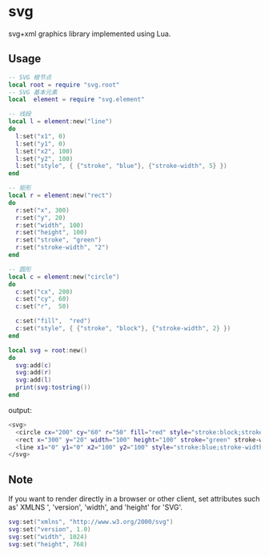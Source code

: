 # svg
svg+xml graphics library implemented using Lua.

## Usage

```lua
-- SVG 根节点
local root = require "svg.root"
-- SVG 基本元素
local  element = require "svg.element"

-- 线段
local l = element:new("line")
do
  l:set("x1", 0)
  l:set("y1", 0)
  l:set("x2", 100)
  l:set("y2", 100)
  l:set("style", { {"stroke", "blue"}, {"stroke-width", 5} })
end

-- 矩形
local r = element:new("rect")
do
  r:set("x", 300)
  r:set("y", 20)
  r:set("width", 100)
  r:set("height", 100)
  r:set("stroke", "green")
  r:set("stroke-width", "2")
end

-- 圆形
local c = element:new("circle")
do
  c:set("cx", 200)
  c:set("cy", 60)
  c:set("r",  50)

  c:set("fill",  "red")
  c:set("style", { {"stroke", "block"}, {"stroke-width", 2} })
end

local svg = root:new()
do
  svg:add(c)
  svg:add(r)
  svg:add(l)
  print(svg:tostring())
end
```

output:

```bash
<svg>
  <circle cx="200" cy="60" r="50" fill="red" style="stroke:block;stroke-width:2" />
  <rect x="300" y="20" width="100" height="100" stroke="green" stroke-width="2" />
  <line x1="0" y1="0" x2="100" y2="100" style="stroke:blue;stroke-width:5" />
</svg>
```

## Note

  If you want to render directly in a browser or other client, set attributes such as' XMLNS ', 'version', 'width', and 'height' for 'SVG'.
  
```lua
svg:set("xmlns", "http://www.w3.org/2000/svg")
svg:set("version", 1.0)
svg:set("width", 1024)
svg:set("height", 768)
```
